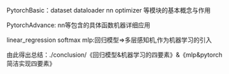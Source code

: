 PytorchBasic：dataset dataloader nn optimizer 等模块的基本概念与作用<p>
PytorchAdvance: nn等包含的具体函数机器详细应用<p>
linear_regression softmax mlp:回归模型=>多层感知机,作为机器学习的引入<p>
由此得出总结：./conclusion/《回归模型&机器学习的四要素》&《mlp&pytorch简洁实现四要素》<p>

